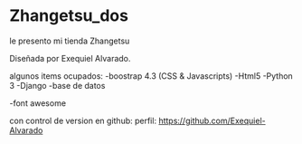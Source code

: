 # Zhangetsu_dos

le presento mi tienda Zhangetsu

Diseñada por Exequiel Alvarado.

algunos items ocupados:
-boostrap 4.3 (CSS & Javascripts)
-Html5
-Python 3
-Django
-base de datos



-font awesome


con control de version en github:
perfil: https://github.com/Exequiel-Alvarado





